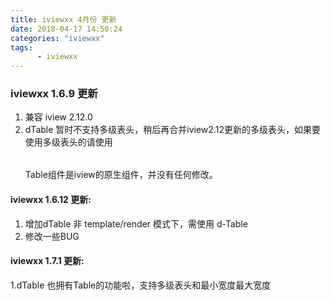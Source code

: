 ```yaml
---
title: iviewxx 4月份 更新
date: 2018-04-17 14:50:24
categories: "iviewxx"
tags:
      - iviewxx
---
```


### iviewxx 1.6.9 更新
1. 兼容 iview 2.12.0
2. dTable 暂时不支持多级表头，稍后再合并iview2.12更新的多级表头，如果要使用多级表头的请使用<Table></Table> Table组件是iview的原生组件，并没有任何修改。

#### iviewxx 1.6.12 更新:
1. 增加dTable 非 template/render 模式下，需使用 d-Table
2. 修改一些BUG

#### iviewxx 1.7.1 更新:
1.dTable 也拥有Table的功能啦，支持多级表头和最小宽度最大宽度

